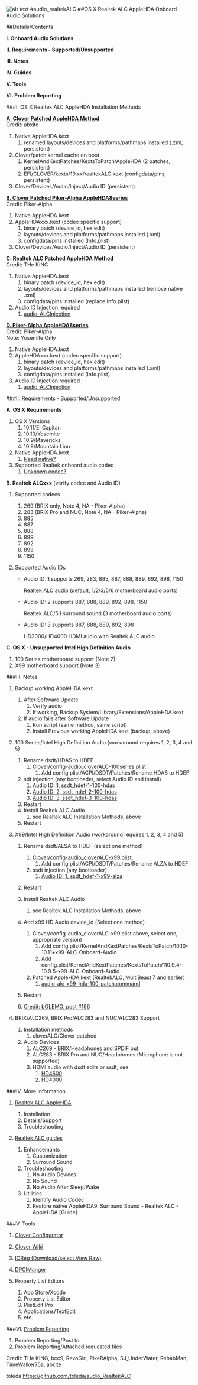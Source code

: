 ![alt text](https://github.com/toleda/audio_RealtekALC/blob/master/sound.jpeg)
#audio_realtekALC
##OS X Realtek ALC AppleHDA Onboard Audio Solutions

##Details/Contents

**I.   Onboard Audio Solutions**

**II.  Requirements - Supported/Unsupported**

**III. Notes**

**IV.  Guides**

**V.   Tools**

**VI.  Problem Reporting**

###I.   OS X Realtek ALC AppleHDA Installation Methods


[**A. Clover Patched AppleHDA Method**](https://github.com/toleda/audio_CloverALC)   
Credit: abxite

1.  Native AppleHDA.kext
    1.  renamed layouts/devices and platforms/pathmaps installed (.zml, persistent)
2.  Clover/patch kernel cache on boot
    1.  KernelAndKextPatches/KextsToPatch/AppleHDA (2 patches, persistent)
    2.  EFI/CLOVER/kexts/10.xx/realtekALC.kext (configdata/pins, persistent)
3.  Clover/Devices/Audio/Inject/Audio ID (persistent)

[**B. Clover Patched Piker-Alpha AppleHDA8series**](https://github.com/toleda/audio_CloverALC)  
Credit: Piker-Alpha
    
1.  Native AppleHDA.kext
2.  AppleHDAxxx.kext (codec specific support)
    1.  binary patch (device_id, hex edit)
    2.  layouts/devices and platforms/pathmaps installed (.xml)
    3.  configdata/pins installed (Info.plist)
2.  Clover/Devices/Audio/Inject/Audio ID (persistent)

[**C. Realtek ALC Patched AppleHDA Method**](https://github.com/toleda/audio_RealtekALC)  
Credit: THe KiNG

1.  Native AppleHDA.kext
    1.  binary patch (device_id, hex edit)
    2.  layouts/devices and platforms/pathmaps installed (remove native .xml)
    3.  configdata/pins installed (replace Info.plist)
2.  Audio ID Injection required
    1.  [audio_ALCInjection](https://github.com/toleda/audio_ALCInjection)

[**D. Piker-Alpha AppleHDA8series**](https://github.com/toleda/audio_pikeralphaALC)  
Credit: Piker-Alpha  
Note: Yosemite Only
    
1.  Native AppleHDA.kext
2.  AppleHDAxxx.kext (codec specific support)
    1.  binary patch (device_id, hex edit)
    2.  layouts/devices and platforms/pathmaps installed (.xml)
    3.  configdata/pins installed (Info.plist)
2.  Audio ID Injection required
    1.  [audio_ALCInjection](https://github.com/toleda/audio_ALCInjection)

###II.  Requirements - Supported/Unsupported

**A. OS X Requirements**

1.  OS X Versions
    1.  10.11/El Capitan
    2.  10.10/Yosemite
    3.  10.9/Mavericks
    4.  10.8/Mountain Lion
2.  Native AppleHDA.kext
    1.  [Need native?](https://github.com/toleda/audio_ALC_guides/blob/master/Restore%20native%20AppleHDA%20%5BGuide%5D.pdf)
3.  Supported Realtek onboard audio codec
    1.  [Unknown codec?](https://github.com/toleda/audio_ALC_guides/blob/master/Identify%20Audio%20Codec%20%5BGuide%5D.pdf)

**B. Realtek ALCxxx** (verify codec and Audio ID)

1.  Supported codecs
    1.  269 (BRIX only, Note 4, NA - Piker-Alpha)
    2.  283 (BRIX Pro and NUC, Note 4, NA - Piker-Alpha)
    3.  885
    4.  887
    5.  888
    6.  889
    7.  892
    8.  898
    9.  1150

2.  Supported Audio IDs

    -  Audio ID: 1 supports 269, 283, 885, 887, 888, 889, 892, 898, 1150

        Realtek ALC audio (default, 1/2/3/5/6 motherboard audio ports)

    -  Audio ID: 2 supports 887, 888, 889, 892, 898, 1150

        Realtek ALC/5.1 surround sound (3 motherboard audio ports)

    -  Audio ID: 3 supports 887, 888, 889, 892, 898

        HD3000/HD4000 HDMI audio with Realtek ALC audio

**C. OS X - Unsupported Intel High Definition Audio**

1.  100 Series motherboard support (Note 2)
2.  X99 motherboard support (Note 3)

###III. Notes

1.  Backup working AppleHDA.kext

    1.  After Software Update
        1.  Verify audio
        1.  If working, Backup System/Library/Extensions/AppleHDA.kext 
    2.  If audio fails after Software Update
        1.  Run script (same method, same script)
        2.  Install Previous working AppleHDA.kext (backup, above)

2.  100 Series/Intel High Definition Audio (workaround requires 1, 2, 3, 4 and 5)

	1.	Rename dsdt/HDAS to HDEF
		1. [Clover/config-audio_cloverALC-100series.plist](https://github.com/toleda/audio_CloverALC/blob/master/config-audio_cloverALC-100series.plist.zip)
			1. Add config.plist/ACPI/DSDT/Patches/Rename HDAS to HDEF
	2. sdt injection (any bootloader, select Audio ID and install)
		1. [Audio ID: 1, ssdt_hdef-1-100-hdas](https://github.com/toleda/audio_ALCInjection/blob/master/ssdt_hdef/ssdt_hdef-1-100-hdas.zip)
		2. [Audio ID: 2, ssdt_hdef-2-100-hdas](https://github.com/toleda/audio_ALCInjection/blob/master/ssdt_hdef/ssdt_hdef-2-100-hdas.zip)
		3. [Audio ID: 3, ssdt_hdef-3-100-hdas](https://github.com/toleda/audio_ALCInjection/blob/master/ssdt_hdef/ssdt_hdef-3-100-hdas.zip)
	3. Restart
	4. Install Realtek ALC Audio
		1. see Realtek ALC Installation Methods, above
	5. Restart
	
3.  X99/Intel High Definition Audio  (workaround requires 1, 2, 3, 4 and 5)

    1.  Rename dsdt/ALSA to HDEF (select one method)
    	1. [Clover/config-audio_cloverALC-x99.plist.](https://github.com/toleda/audio_CloverALC/blob/master/config-audio_cloverALC-x99.plist.zip)
    		1. Add config.plist/ACPI/DSDT/Patches/Rename ALZA to HDEF
		2. ssdt injection (any bootloader)
			1. [Audio ID: 1, ssdt_hdef-1-x99-alza](https://github.com/toleda/audio_ALCInjection/blob/master/ssdt_hdef/ssdt_hdef-1-x99-alza.zip)

	2. Restart
	3. Install Realtek ALC Audio
		1. see Realtek ALC Installation Methods, above
	4. Add x99 HD Audio device_id (Select one method)
		1. Clover/config-audio_cloverALC-x99.plist above, select one, appropriate version)
			1. Add config.plist/KernelAndKextPatches/KextsToPatch/10.10-10.11+x99-ALC-Onboard-Audio
			2. Add config.plist/KernelAndKextPatches/KextsToPatch/110.9.4-10.9.5-x99-ALC-Onboard-Audio
		2. Patched AppleHDA.kext (RealtekALC, MultiBeast 7 and earlier)
			1. [audio_alc_x99-hda-100_patch.command](https://github.com/toleda/audio_RealtekALC/blob/master/audio_alc_x99-hda-100_patch.command.zip)
	5. Restart
	6. [Credit: bOLEMO, post #196](http://www.insanelymac.com/forum/topic/308387-el-capitan-realtek-alc-applehda-audio/page-10)

4.  BRIX/ALC269, BRIX Pro/ALC283 and NUC/ALC283 Support

    1.  Installation methods
        1.  cloverALC/Clover patched
    2.  Audio Devices
        1.  ALC269 - BRIX/Headphones and SPDIF out
        2.  ALC283 - BRIX Pro and NUC/Headphones (Microphone is not supported)
        3.  HDMI audio with dsdt edits or ssdt, see
            1.  [HD4600](https://github.com/toleda/audio_hdmi_8series)
            2.  [HD4000](https://github.com/toleda/audio_hdmi_hd4000)

###IV. More Information

1. [Realtek ALC AppleHDA](https://github.com/toleda/audio_ALC_guides/blob/master/Realtek%20ALC%20AppleHDA.pdf)

    1. Installation
    2. Details/Support  
    3. Troubleshooting
2. [Realtek ALC guides](https://github.com/toleda/audio_ALC_guides)
	1. Enhancemants
		1. Customization
		2. Surround Sound
	2. Troubleshooting
		1. No Audio Devices
		2. No Sound
		3. No Audio After Sleep/Wake
	3. Utilities
		1. Identify Audio Codec
		2. Restore native AppleHDA9.  Surround Sound - Realtek ALC -  AppleHDA [Guide]

###V.   Tools

1.  [Clover Configurator](http://www.osx86.net/files/file/49-clover-configurator/)

2.  [Clover Wiki](http://clover-wiki.zetam.org/Home)

3.  [IOReg (Download/select View Raw)](https://github.com/toleda/audio_ALCInjection/blob/master/IORegistryExplorer_v2.1.zip)

4.  [DPCIManger](http://sourceforge.net/projects/dpcimanager/)

5.  Property List Editors
    1.  App Store/Xcode
    2.  Property List Editor
    3.  PlistEdit Pro
    4.  Applications/TextEdit
    5.  etc.

###VI.  [Problem Reporting](https://github.com/toleda/audio_ALC_guides/blob/master/Problem%20Reporting.md)

1.	Problem Reporting/Post to
2.	Problem Reporting/Attached requested files

Credit:
THe KiNG, bcc9, RevoGirl, PikeRAlpha, SJ\_UnderWater, RehabMan, TimeWalker75a, [abxite](http://applelife.ru/threads/patchim-applehda-s-pomoschju-zagruzchika.39406/#post-353647)

toleda
https://github.com/toleda/audio_RealtekALC